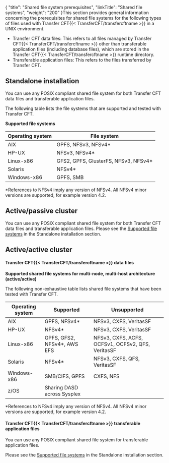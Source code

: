 {
    "title": "Shared file system prerequisites",
    "linkTitle": "Shared file systems",
    "weight": "200"
}This section provides general information concerning the prerequisites for shared file systems for the following types of files used with Transfer CFT{{< TransferCFT/transfercftname  >}} in a UNIX environment.

- Transfer CFT data files: This refers to all files managed by Transfer CFT{{< TransferCFT/transfercftname >}} other than transferable application files (including database files), which are stored in the Transfer CFT{{< TransferCFT/transfercftname >}} runtime directory.
- Transferable application files: This refers to the files transferred by Transfer CFT.

## Standalone installation

You can use any POSIX compliant shared file system for both Transfer CFT data files and transferable application files.

The following table lists the file systems that are supported and tested with Transfer CFT.

****<span id="Supported_fs_win"></span>Supported file systems****


| Operating system  | File system  |
| --- | --- |
| AIX  | GPFS, NFSv3, NFSv4*  |
| HP-UX  | NFSv3, NFSv4*  |
| Linux-x86  | GFS2, GPFS, GlusterFS, NFSv3, NFSv4* |
| Solaris  | NFSv4*  |
| Windows-x86  | GPFS, SMB  |


\*References to NFSv4 imply any version of NFSv4. All NFSv4 minor versions are supported, for example version 4.2.

## Active/passive cluster

You can use any POSIX compliant shared file system for both Transfer CFT data files and transferable application files. Please see the [Supported file systems](#Supported_fs_win) in the Standalone installation section.

## Active/active cluster

#### Transfer CFT{{< TransferCFT/transfercftname  >}} data files

**Supported shared file systems for multi-node, multi-host architecture (active/active)**

The following non-exhaustive table lists shared file systems that have been tested with Transfer CFT.


| Operating system  | Supported  | Unsupported  |
| --- | --- | --- |
| AIX  | GPFS, NFSv4*  | NFSv3, CXFS, VeritasSF  |
| HP-UX  | NFSv4*  | NFSv3, CXFS, VeritasSF  |
| Linux-x86  | GPFS, GFS2, NFSv4*, AWS EFS  | NFSv3, CXFS, ACFS, OCFSv1, OCFSv2, QFS, VeritasSF  |
| Solaris  | NFSv4*  | NFSv3, CXFS, QFS, VeritasSF  |
| Windows-x86  | SMB/CIFS, GPFS  | CXFS, NFS  |
| z/OS  | Sharing DASD across Sysplex  |   |


\*References to NFSv4 imply any version of NFSv4. All NFSv4 minor versions are supported, for example version 4.2.

#### Transfer CFT{{< TransferCFT/transfercftname  >}} transferable application files

You can use any POSIX compliant shared file system for transferable application files.

Please see the [Supported file systems](#Supported_fs_win) in the Standalone installation section.
